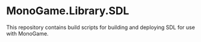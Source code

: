 # MonoGame.Library.SDL

This repository contains build scripts for building and deploying SDL for use with MonoGame.